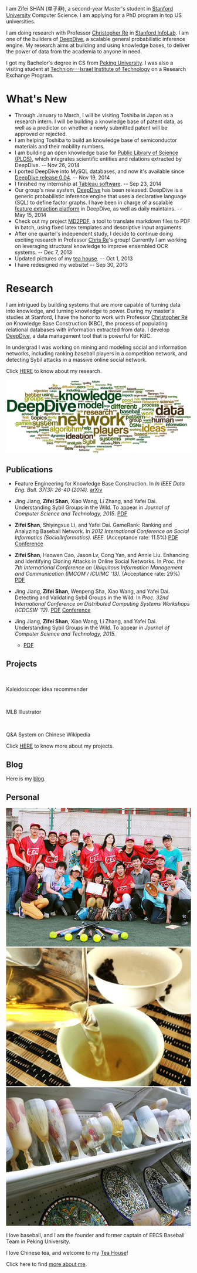 I am Zifei SHAN (单子非), a second-year Master's student in [Stanford
University](http://www.stanford.edu/) Computer Science.
I am applying for a PhD program in top US universities. 

I am doing research with Professor [Christopher
Ré](http://cs.stanford.edu/people/chrismre/) in [Stanford
InfoLab](http://infolab.stanford.edu/). I am one of the builders of
[DeepDive](http://deepdive.stanford.edu/), a scalable general
probabilistic inference engine. My research aims at building and using
knowledge bases, to deliver the power of data from the academia to
anyone in need.

<!-- Specifically, I am exploring the idea of using joint probabilistic
inference to integrate all kinds of knowledge in sophisticated computer
tasks. My current efforts towards this goal include: using high-level
knowledge to build "smarter" Optical Character Recognition (OCR), and
Speech Recognition systems.
 -->

<!-- I am interested in data mining, specifically using structural knowledge to improve low-level computer tasks. I believe that views from interdisciplinary areas can burst into wonderful ideas that refresh the world. -->

I got my Bachelor's degree in CS from [Peking University](http://www.pku.edu.cn). I was also a visiting student at [Technion---Israel Institute of Technology](http://www.technion.ac.il/en) on a Research Exchange Program.

<!-- 
I am Zifei SHAN (单子非), a senior undergraduate in [Computer Science](http://http://eecs.pku.edu.cn/) department of [Peking University](http://www.pku.edu.cn). I was also a visiting student at [Technion---Israel Institute of Technology](http://www.technion.ac.il/en), on a Research Exchange Program. -->


<!-- I plan to focus on research during my Master's, and apply to CS PhD programs at top US universities after Master's graduation. I want to become a faculty member in universities to continue my research career.
 -->

What's New
====

* Through January to March, I will be visiting Toshiba in Japan as a research intern. I will be building a knowledge base of patent data, as well as a predictor on whether a newly submitted patent will be approved or rejected.
* I am helping Toshiba to build an knowledge base of semiconductor materials and their mobility numbers.
* I am building an open knowledge base for [Public Library of Science (PLOS)](http://www.plos.org/), which integrates scientific entities and relations extracted by DeepDive. -- Nov 26, 2014
* I ported DeepDive into MySQL databases, and now it's available since [DeepDive release 0.04](https://github.com/HazyResearch/deepdive/releases). -- Nov 19, 2014
* I finished my internship at [Tableau software](http://www.tableausoftware.com/). -- Sep 23, 2014
* Our group's new system, [DeepDive](http://deepdive.stanford.edu/) has been released. DeepDive is a generic probabilistic inference engine that uses a declarative language (SQL) to define factor graphs. I have been in charge of a scalable [feature extraction platform](http://deepdive.stanford.edu/doc/basics/extractors.html) in DeepDive, as well as daily maintains. -- May 15, 2014
* Check out my project [MD2PDF](https://github.com/zifeishan/md2pdf-batch), a tool to translate markdown files to PDF in batch, using fixed latex templates and descriptive input arguments. 
* After one quarter's independent study, I decide to continue doing exciting research in Professor [Chris Re](http://cs.stanford.edu/people/chrismre/)'s group! Currently I am working on leveraging structural knowledge to improve ensembled OCR systems. -- Dec 7, 2013
* Updated pictures of my [tea house]({{ref:2013/09/14/my-tea-house/}}). -- Oct 1, 2013
* I have redesigned my website! -- Sep 30, 2013

Research 
====

I am intrigued by building systems that are more capable of turning
data into knowledge, and turning knowledge to power. During my
master's studies at Stanford, I have the honor to work with Professor
[Christopher Ré](http://cs.stanford.edu/people/chrismre/) on Knowledge
Base Construction (KBC), the process of populating relational
databases with information extracted from data. I develop
[DeepDive](http://deepdive.stanford.edu/), a data management tool that
is powerful for KBC.

In undergrad I was working on mining and modeling social and information networks, including ranking baseball players in a competition network, and detecting Sybil attacks in a massive online social network. 


<!-- <div class="row">
<div class="col-md-10 col-md-offset-1">
  <div class="col-md-4">
    <div class="thumbnail">
    <a href="/research/#gamerank"><img class="" title="" src="{{ref:images/gamerank_thumb.png}}" /></a>
    </div>
    <p>Ranking Baseball Networks</p>
  </div>

  <div class="col-md-4">
    <div class="thumbnail">
    <a href="/research/#cloning">
      <img class="" title="" src="{{ref:images/cloning_thumb.png}}" />
    </a>
    </div>
    <p>Cloning Attacks in OSNs</p>
  </div>

  <div class="col-md-4">
    <div class="thumbnail">
      <a href="/research/#sybil">
        <img class="" title="" src="{{ref:images/sybil_thumb.png}}" />
      </a>
    </div>
    <p>Detect OSN Sybil Groups</p>
  </div>
</div>
</div>
 -->

<!-- Research
----

My research interests are data mining and large social networks, 
in particular network dynamics and robustness, and human behaviors in real-world settings.
The general goal of my research is discovering knowledge and enriching machines' intelligence, thus enhancing the connection between the real world and the binary one.
 -->

<!-- During my undergraduate studies I lead independent research projects on
*ranking and analyzing competitive sports networks*, and 
*defending against cloning attacks in Onine Social Networks (OSNs)*; 
I am also engaged into research topics in
*detecting Sybil groups in OSNs* 
and *measuring latent and visible user interaction graphs*, 
supervised by Professor Yafei Dai in my lab.
Meantime, I am keeping myself up with professional research skills, to become a qualified researcher in the future.
 -->

Click [HERE]({{ref:research/}}) to know about my research.

<div class="row">
  <div class="col-md-6 col-md-offset-3">
    <div class="col-md-12">
      <div class="thumbnail" style="max-width: 100%;">
        <a href="{{ref:research/}}">
          <img class="" title="" src="/images/wordcloud.png" />
        </a>
      </div>
    </div>
  </div>
</div>


<!-- ### Research Group

I was in [Computer Networks and Distributed Systems Lab](http://net.pku.edu.cn/p2p/doku.php) of Peking University, advised by professor [Yafei Dai](http://cn.linkedin.com/pub/yafei-dai/9/291/b1). I mainly work with Dr. Jing Jiang on Online Social Networks.

I am one of the co-leaders of "Universal UI" research group, advised by Prof. [Daniel A. Freedman](http://www.danielfreedman.org). My team members are: [Scott Cheng](http://www.scottcheng.com), [Haoyu Zhang](http://www.haoyuzhang.org), Chris (Xiuhan) Hu, and Chen Yu.

I was on the "Technion-Peking Research Exchange Program", together with seven other PKU students: Annie Liu, [Haoyu Zhang](http://www.haoyuzhang.org), Zhao Yang, [Yilun Zhang](http://www.yilunzhang.com), Michelle Ma, Jason Lv, and Winnie Liu. 
 -->

Publications
----

<!-- ### Peer-Reviewed Publications -->
 
* Feature Engineering for Knowledge Base Construction. In *In IEEE Data Eng. Bull. 37(3): 26-40 (2014).*
  [arXiv](http://arxiv.org/abs/1407.6439)

* Jing Jiang, **Zifei Shan**, Xiao Wang, Li Zhang, and Yafei Dai. 
  Understanding Sybil Groups in the Wild. 
  To appear in *Journal of Computer Science and Technology, 2015*.
  [PDF]({{ref:files/sybil_final.pdf}})

* **Zifei Shan**, Shiyingxue Li, and Yafei Dai.
  GameRank: Ranking and Analyzing Baseball Network.
  In
  *2012 International Conference on Social Informatics (SocialInformatics). IEEE.* (Acceptance rate: 11.5%)
  [PDF]({{ref:files/gamerank_zifeishan.pdf}})
  [Conference](http://ieeexplore.ieee.org/xpls/abs_all.jsp?arnumber=6542447)

* **Zifei Shan**, Haowen Cao, Jason Lv, Cong Yan, and Annie Liu.
  Enhancing and Identifying Cloning Attacks in Online Social Networks.
  In 
  *Proc. the 7th International Conference on Ubiquitous Information Management and Communication (IMCOM / ICUIMC ’13).* (Acceptance rate: 29%)
  [PDF](http://dl.acm.org/citation.cfm?id=2448615)

* Jing Jiang, **Zifei Shan**, Wenpeng Sha, Xiao Wang, and Yafei Dai.
  Detecting and Validating Sybil Groups in the Wild.
  In 
  *Proc. 32nd International Conference on Distributed Computing Systems Workshops (ICDCSW ’12).*
  [PDF](http://ieeexplore.ieee.org/stamp/stamp.jsp?tp=&arnumber=6258146)
  [Conference](http://www.icuimc.org/)

* Jing Jiang, **Zifei Shan**, Xiao Wang, Li Zhang, and Yafei Dai. Understanding Sybil Groups in the Wild. To appear in *Journal of Computer Science and Technology, 2015.*
  - [PDF]({{ref:files/sybil_final.pdf}})

<!-- ### Manuscripts in Submission

* Jing Jiang, **Zifei Shan**, Xiao Wang, Li Zhang, and Yafei Dai.
  Understanding Sybil Groups in the Wild,
  submitted to 
  *Science China.*
 -->

Projects
----

<div class="row">
<div class="col-md-10 col-md-offset-1">

  <div class="col-md-4">
      <div class="thumbnail">
      <a href="/projects/#kaleidoscope"><img class="" title="" src="{{ref:images/kaleidoscope.png}}" /></a>
  </div>
  <p>Kaleidoscope: idea recommender</p>
  </div>


  <div class="col-md-4">
      <div class="thumbnail">
      <a href="/projects/#mlbi"><img class="" title="" src="{{ref:images/mlbi_large.png}}" /></a>
  </div>
  <p>MLB Illustrator</p>
  </div>

  <div class="col-md-4">
      <div class="thumbnail">
      <a href="/projects/#qa"><img class="" title="" src="{{ref:images/chinesewiki.png}}" /></a>
  </div>
  <p>Q&A System on Chinese Wikipedia</p>
  </div>

<!--   
  <div class="col-md-4">
      <div class="thumbnail">
      <a href="/projects/#beijing3ds"><img class="" title="" src="{{ref:images/bj3ds.png}}" /></a>
  </div>
  <p>Beijing 3DS Website</p>
  </div>

  <div class="col-md-4">
      <div class="thumbnail">
      <a href="/projects/#wordnet"><img class="" title="" src="{{ref:images/wordnet.png}}" /></a>
  </div>
  <p>WordNet Viewer</p>
  </div>

  <div class="col-md-4">
      <div class="thumbnail">
      <a href="/projects/#game"><img class="" title="" src="{{ref:images/2dgame.png}}" /></a>
  </div>
  <p>2D Shooting Game</p>
  </div>
 -->
</div>
</div>

Click [HERE]({{ref:projects/}}) to know more about my projects.

Blog
----
Here is my [blog]({{ref:blog/}}).


Personal
----

<div class="row">
  <div class="col-md-10 col-md-offset-1">
    <div class="col-md-4">
      <div class="thumbnail">
      <a href="/about/#baseball">
        <img class="" title="" src="/images/baseball-4-3.jpg" />
      </a>
    </div>
    </div>
    <div class="col-md-4">
      <div class="thumbnail">
      <a href="/2013/09/14/my-tea-house/">
        <img class="" title="" src="/images/tea/teahouse.jpg" />
      </a>
    </div>
    </div>
    <div class="col-md-4">
      <div class="thumbnail">
      <a href="/about/#technion">
        <img class="" title="" src="/images/technion-4-3.jpg" />
      </a>
    </div>
    </div>
</div>
</div>

I love baseball, and I am the founder and former captain of EECS Baseball Team in Peking University. 

I love Chinese tea, and welcome to my [Tea House]({{ref:2013/09/14/my-tea-house/}})!

Click here to find [more about me]({{ref:about/}}).

<!-- Contact Me
----
* Email: shanzifei@[pea-key-you] DOT edu DOT cn
* Address: 
  - 9-52-8, Canada Village
  - Technion City, Haifa 32000, Israel
* Tel: +972-054-597-[nign too eight nign]
* Follow me on [Renren](http://www.renren.com/258061142), [Weibo](http://www.weibo.com/u/1676198360), [Twitter](https://twitter.com/shanzifei), or [Facebook](https://www.facebook.com/zifei.shan).
 -->
<!-- * [link to a page]({{ref: page.html}}) -->

<!-- ![image]({{ref:images/img.jpg}}) -->

<!-- <p><img class="thumb" title="Lorem ipsum dolor sit amet, consectetuer adipiscing elit." src="{{ref:images/someimage.jpg}}" /></p> -->

